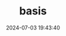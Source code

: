 ---
title: basis
date: 2024-07-03 19:43:40
tags: index
categories: index
type: index
status: done
---